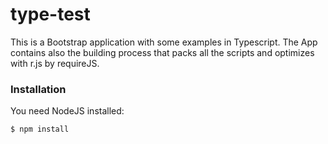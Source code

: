 # type-test

This is a Bootstrap application with some examples in Typescript. The App
contains also the building process that packs all the scripts and optimizes
with r.js by requireJS.

### Installation

You need NodeJS installed:

```sh
$ npm install
```
